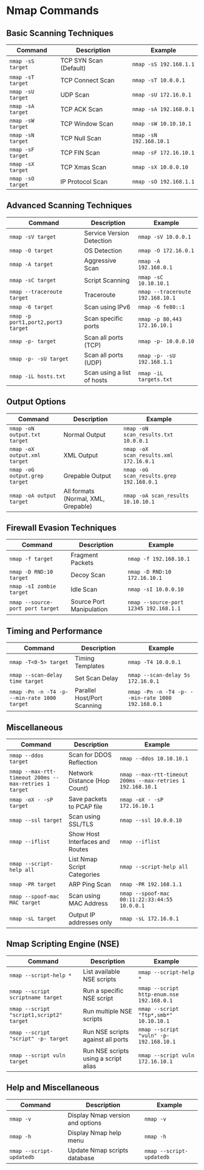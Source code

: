 # Nmap Commands


## Basic Scanning Techniques

| **Command**                   | **Description**                           | **Example**                          |
|-------------------------------|-------------------------------------------|--------------------------------------|
| `nmap -sS target`             | TCP SYN Scan (Default)                    | `nmap -sS 192.168.1.1`               |
| `nmap -sT target`             | TCP Connect Scan                          | `nmap -sT 10.0.0.1`                  |
| `nmap -sU target`             | UDP Scan                                  | `nmap -sU 172.16.0.1`                |
| `nmap -sA target`             | TCP ACK Scan                              | `nmap -sA 192.168.0.1`               |
| `nmap -sW target`             | TCP Window Scan                           | `nmap -sW 10.10.10.1`                |
| `nmap -sN target`             | TCP Null Scan                             | `nmap -sN 192.168.10.1`              |
| `nmap -sF target`             | TCP FIN Scan                              | `nmap -sF 172.16.10.1`               |
| `nmap -sX target`             | TCP Xmas Scan                             | `nmap -sX 10.0.0.10`                 |
| `nmap -sO target`             | IP Protocol Scan                          | `nmap -sO 192.168.1.1`               |

## Advanced Scanning Techniques

| **Command**                   | **Description**                           | **Example**                          |
|-------------------------------|-------------------------------------------|--------------------------------------|
| `nmap -sV target`             | Service Version Detection                 | `nmap -sV 10.0.0.1`                  |
| `nmap -O target`              | OS Detection                              | `nmap -O 172.16.0.1`                 |
| `nmap -A target`              | Aggressive Scan                           | `nmap -A 192.168.0.1`                |
| `nmap -sC target`             | Script Scanning                           | `nmap -sC 10.10.10.1`                |
| `nmap --traceroute target`    | Traceroute                                | `nmap --traceroute 192.168.10.1`     |
| `nmap -6 target`              | Scan using IPv6                           | `nmap -6 fe80::1`                    |
| `nmap -p port1,port2,port3 target` | Scan specific ports                  | `nmap -p 80,443 172.16.10.1`         |
| `nmap -p- target`             | Scan all ports (TCP)                      | `nmap -p- 10.0.0.10`                 |
| `nmap -p- -sU target`         | Scan all ports (UDP)                      | `nmap -p- -sU 192.168.1.1`           |
| `nmap -iL hosts.txt`          | Scan using a list of hosts                | `nmap -iL targets.txt`               |

## Output Options

| **Command**                   | **Description**                           | **Example**                          |
|-------------------------------|-------------------------------------------|--------------------------------------|
| `nmap -oN output.txt target`  | Normal Output                             | `nmap -oN scan_results.txt 10.0.0.1` |
| `nmap -oX output.xml target`  | XML Output                                | `nmap -oX scan_results.xml 172.16.0.1`|
| `nmap -oG output.grep target` | Grepable Output                           | `nmap -oG scan_results.grep 192.168.0.1`|
| `nmap -oA output target`      | All formats (Normal, XML, Grepable)       | `nmap -oA scan_results 10.10.10.1`   |

## Firewall Evasion Techniques

| **Command**                   | **Description**                           | **Example**                          |
|-------------------------------|-------------------------------------------|--------------------------------------|
| `nmap -f target`              | Fragment Packets                          | `nmap -f 192.168.10.1`               |
| `nmap -D RND:10 target`       | Decoy Scan                                | `nmap -D RND:10 172.16.10.1`         |
| `nmap -sI zombie target`      | Idle Scan                                 | `nmap -sI 10.0.0.10`                 |
| `nmap --source-port port target` | Source Port Manipulation               | `nmap --source-port 12345 192.168.1.1`|

## Timing and Performance

| **Command**                   | **Description**                           | **Example**                          |
|-------------------------------|-------------------------------------------|--------------------------------------|
| `nmap -T<0-5> target`         | Timing Templates                          | `nmap -T4 10.0.0.1`                  |
| `nmap --scan-delay time target`| Set Scan Delay                            | `nmap --scan-delay 5s 172.16.0.1`    |
| `nmap -Pn -n -T4 -p- --min-rate 1000 target` | Parallel Host/Port Scanning   | `nmap -Pn -n -T4 -p- --min-rate 1000 192.168.0.1`|

## Miscellaneous

| **Command**                   | **Description**                           | **Example**                          |
|-------------------------------|-------------------------------------------|--------------------------------------|
| `nmap --ddos target`          | Scan for DDOS Reflection                  | `nmap --ddos 10.10.10.1`             |
| `nmap --max-rtt-timeout 200ms --max-retries 1 target` | Network Distance (Hop Count) | `nmap --max-rtt-timeout 200ms --max-retries 1 192.168.10.1`|
| `nmap -oX - -sP target`       | Save packets to PCAP file                 | `nmap -oX - -sP 172.16.10.1`         |
| `nmap --ssl target`           | Scan using SSL/TLS                        | `nmap --ssl 10.0.0.10`               |
| `nmap --iflist`               | Show Host Interfaces and Routes           | `nmap --iflist`                      |
| `nmap --script-help all`      | List Nmap Script Categories               | `nmap --script-help all`             |
| `nmap -PR target`             | ARP Ping Scan                             | `nmap -PR 192.168.1.1`               |
| `nmap --spoof-mac MAC target` | Scan using MAC Address                    | `nmap --spoof-mac 00:11:22:33:44:55 10.0.0.1`|
| `nmap -sL target`             | Output IP addresses only                  | `nmap -sL 172.16.0.1`                |

## Nmap Scripting Engine (NSE)

| **Command**                   | **Description**                           | **Example**                          |
|-------------------------------|-------------------------------------------|--------------------------------------|
| `nmap --script-help *`        | List available NSE scripts                | `nmap --script-help *`               |
| `nmap --script scriptname target` | Run a specific NSE script              | `nmap --script http-enum.nse 192.168.0.1`|
| `nmap --script "script1,script2" target` | Run multiple NSE scripts         | `nmap --script "ftp*,smb*" 10.10.10.1`|
| `nmap --script "script" -p- target` | Run NSE scripts against all ports    | `nmap --script "vuln" -p- 192.168.10.1`|
| `nmap --script vuln target`   | Run NSE scripts using a script alias     | `nmap --script vuln 172.16.10.1`    |

## Help and Miscellaneous

| **Command**                   | **Description**                           | **Example**                          |
|-------------------------------|-------------------------------------------|--------------------------------------|
| `nmap -v`                     | Display Nmap version and options          | `nmap -v`                            |
| `nmap -h`                     | Display Nmap help menu                    | `nmap -h`                            |
| `nmap --script-updatedb`      | Update Nmap scripts database              | `nmap --script-updatedb`             |


